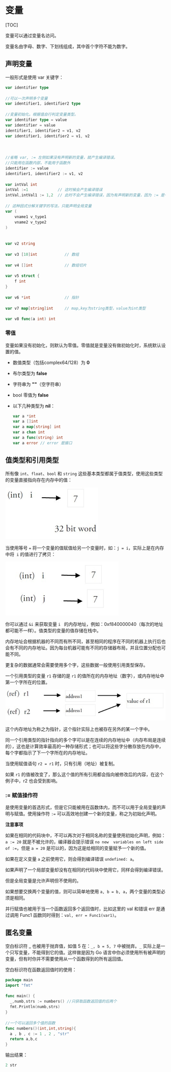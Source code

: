 # 变量

[TOC]

变量可以通过变量名访问。

变量名由字母、数字、下划线组成，其中首个字符不能为数字。

## 声明变量

一般形式是使用 var 关键字：

```go
var identifier type

//可以一次声明多个变量
var identifier1, identifier2 type

//变量初始化。根据值自行判定变量类型。
var identifier type = value
var identifier = value
identifier1, identifier2 = v1, v2
var identifier1, identifier2 = v1, v2



//省略 var, := 左侧如果没有声明新的变量，就产生编译错误。
//只能用在函数内部，不能用于函数外
identifier := value
identifier1, identifier2 := v1, v2

var intVal int 
intVal :=1             // 这时候会产生编译错误
intVal,intVal1 := 1,2  // 此时不会产生编译错误，因为有声明新的变量，因为 := 是一个声明语句

// 这种因式分解关键字的写法，只能声明全局变量
var (
    vname1 v_type1
    vname2 v_type2
)


var v2 string

var v3 [10]int            // 数组

var v4 []int              // 数组切片

var v5 struct {
	f int
}

var v6 *int               // 指针

var v7 map[string]int     // map,key为string类型，value为int类型

var v8 func(a int) int
```

### 零值

变量如果没有初始化，则默认为零值。零值就是变量没有做初始化时，系统默认设置的值。

- 数值类型（包括complex64/128）为 **0**

- 布尔类型为 **false**

- 字符串为 **""**（空字符串）

- bool 零值为 **false**

- 以下几种类型为 **nil**：

  ```go
  var a *int
  var a []int
  var a map[string] int
  var a chan int
  var a func(string) int
  var a error // error 是接口
  ```

## 值类型和引用类型

所有像 `int`、`float`、`bool` 和 `string` 这些基本类型都属于值类型，使用这些类型的变量直接指向存在内存中的值：

![](../../Image/g/o/4.4.2_fig4.1.jpg)

当使用等号 `=` 将一个变量的值赋值给另一个变量时，如：`j = i`，实际上是在内存中将` i` 的值进行了拷贝：

![](../../Image/g/o/4.4.2_fig4.2.jpg)

你可以通过 `&i` 来获取变量 `i ` 的内存地址，例如：0xf840000040（每次的地址都可能不一样）。值类型的变量的值存储在栈中。

内存地址会根据机器的不同而有所不同，甚至相同的程序在不同的机器上执行后也会有不同的内存地址。因为每台机器可能有不同的存储器布局，并且位置分配也可能不同。

更复杂的数据通常会需要使用多个字，这些数据一般使用引用类型保存。

一个引用类型的变量 `r1` 存储的是 `r1` 的值所在的内存地址（数字），或内存地址中第一个字所在的位置。

![](../../Image/g/o/4.4.2_fig4.3.jpg)

这个内存地址为称之为指针，这个指针实际上也被存在另外的某一个字中。

同一个引用类型的指针指向的多个字可以是在连续的内存地址中（内存布局是连续的），这也是计算效率最高的一种存储形式；也可以将这些字分散存放在内存中，每个字都指示了下一个字所在的内存地址。

当使用赋值语句 `r2 = r1` 时，只有引用（地址）被复制。

如果 `r1` 的值被改变了，那么这个值的所有引用都会指向被修改后的内容，在这个例子中，r2 也会受到影响。

### := 赋值操作符

是使用变量的首选形式，但是它只能被用在函数体内，而不可以用于全局变量的声明与赋值。使用操作符 `:=` 可以高效地创建一个新的变量，称之为初始化声明。

**注意事项**

如果在相同的代码块中，不可以再次对于相同名称的变量使用初始化声明，例如：`a := 20` 就是不被允许的，编译器会提示错误 `no new  variables on left side of :=`，但是 `a = 20` 是可以的，因为这是给相同的变量赋予一个新的值。

如果在定义变量 `a` 之前使用它，则会得到编译错误 `undefined: a`。

如果声明了一个局部变量却没有在相同的代码块中使用它，同样会得到编译错误。

但是全局变量是允许声明但不使用的。 

如果想要交换两个变量的值，则可以简单地使用 `a, b = b, a`，两个变量的类型必须是相同。

并行赋值也被用于当一个函数返回多个返回值时，比如这里的 val 和错误 err 是通过调用 Func1 函数同时得到：`val, err = Func1(var1)`。

## 匿名变量

空白标识符 _ 也被用于抛弃值，如值 5 在：`_, b = 5, 7` 中被抛弃。`_` 实际上是一个只写变量，不能得到它的值。这样做是因为 Go 语言中你必须使用所有被声明的变量，但有时你并不需要使用从一个函数得到的所有返回值。

空白标识符在函数返回值时的使用：

```go
package main
import "fmt"

func main() {
  _,numb,strs := numbers() //只获取函数返回值的后两个
  fmt.Println(numb,strs)
}

//一个可以返回多个值的函数
func numbers()(int,int,string){
  a , b , c := 1 , 2 , "str"
  return a,b,c
}
```

输出结果：

```go
2 str
```






